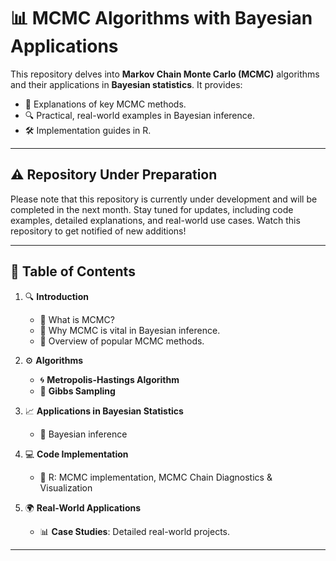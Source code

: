 # **📊 MCMC Algorithms with Bayesian Applications**

This repository delves into **Markov Chain Monte Carlo (MCMC)** algorithms and their applications in **Bayesian statistics**. It provides:
- 📂 Explanations of key MCMC methods.
- 🔍 Practical, real-world examples in Bayesian inference.
- 🛠️ Implementation guides in R.

---

## ⚠️ Repository Under Preparation

Please note that this repository is currently under development and will be completed in the next month. Stay tuned for updates, including code examples, detailed explanations, and real-world use cases. Watch this repository to get notified of new additions!

---


## **📑 Table of Contents**
1. 🔍 **Introduction**
   - 🌟 What is MCMC?
   - 🔗 Why MCMC is vital in Bayesian inference.
   - 🧩 Overview of popular MCMC methods.

2. ⚙️ **Algorithms**
   - 🌀 **Metropolis-Hastings Algorithm**
   - 🔄 **Gibbs Sampling**
   

3. 📈 **Applications in Bayesian Statistics**
   - 📐 Bayesian inference 
     

4. 💻 **Code Implementation**
   - 🧮 R: MCMC implementation, MCMC Chain Diagnostics & Visualization
     

5. 🌍 **Real-World Applications**
   - 📊 **Case Studies**: Detailed real-world projects.

---

